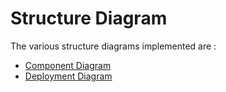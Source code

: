 # Structure Diagram

The various structure diagrams implemented are :
* [Component Diagram](https://github.com/Rohinik7/LTTS_MiniProject/blob/main/2_Architecture/structure%20Diagrams/component.jpg)
* [Deployment Diagram](https://github.com/Rohinik7/LTTS_MiniProject/blob/main/2_Architecture/structure%20Diagrams/Deployment.JPG)

